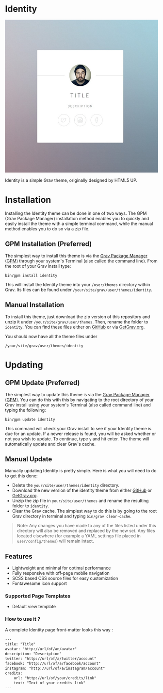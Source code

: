 # Identity

![Identity](screenshot.jpg)

Identity is a simple Grav theme, originally designed by HTML5 UP.

# Installation

Installing the Identity theme can be done in one of two ways. The GPM (Grav Package Manager) installation method enables you to quickly and easily install the theme with a simple terminal command, while the manual method enables you to do so via a zip file.

## GPM Installation (Preferred)

The simplest way to install this theme is via the [Grav Package Manager (GPM)](http://learn.getgrav.org/advanced/grav-gpm) through your system's Terminal (also called the command line).  From the root of your Grav install type:

    bin/gpm install identity

This will install the Identity theme into your `/user/themes` directory within Grav. Its files can be found under `/your/site/grav/user/themes/identity`.

## Manual Installation

To install this theme, just download the zip version of this repository and unzip it under `/your/site/grav/user/themes`. Then, rename the folder to `identity`. You can find these files either on [GitHub](https://github.com/lab-dev-code/grav-theme-identity) or via [GetGrav.org](http://getgrav.org/downloads/themes).

You should now have all the theme files under

    /your/site/grav/user/themes/identity

# Updating

## GPM Update (Preferred)

The simplest way to update this theme is via the [Grav Package Manager (GPM)](http://learn.getgrav.org/advanced/grav-gpm). You can do this with this by navigating to the root directory of your Grav install using your system's Terminal (also called command line) and typing the following:

    bin/gpm update identity

This command will check your Grav install to see if your Identity theme is due for an update. If a newer release is found, you will be asked whether or not you wish to update. To continue, type `y` and hit enter. The theme will automatically update and clear Grav's cache.

## Manual Update

Manually updating Identity is pretty simple. Here is what you will need to do to get this done:

* Delete the `your/site/user/themes/identity` directory.
* Download the new version of the identity theme from either [GitHub](https://github.com/lab-dev-code/grav-theme-identity) or [GetGrav.org](http://getgrav.org/downloads/themes).
* Unzip the zip file in `your/site/user/themes` and rename the resulting folder to `identity`.
* Clear the Grav cache. The simplest way to do this is by going to the root Grav directory in terminal and typing `bin/grav clear-cache`.

> Note: Any changes you have made to any of the files listed under this directory will also be removed and replaced by the new set. Any files located elsewhere (for example a YAML settings file placed in `user/config/themes`) will remain intact.

## Features

* Lightweight and minimal for optimal performance
* Fully responsive with off-page mobile navigation
* SCSS based CSS source files for easy customization
* Fontawesome icon support

### Supported Page Templates

* Default view template

### How to use it ?

A complete Identity page front-matter looks this way :

    ---
    title: "Title"
    avatar: "http://url/of/an/avatar"
    description: "Description"
    twitter: "http://url/of/a/twitter/account"
    facebook: "http://url/of/a/facebook/account"
    instagram: "http://url/of/a/instagram/account"
    credits:
        url: "http://url/of/your/credits/link"
        text: "Text of your credits link"
    ---
